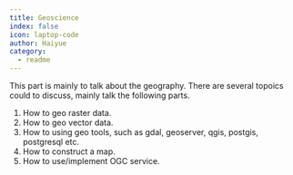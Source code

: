 ```yaml
---
title: Geoscience
index: false
icon: laptop-code
author: Haiyue
category:
  - readme
---
```


This part is mainly to talk about the geography. There are several topoics could to discuss, mainly talk the following parts.
1. How to geo raster data.
2. How to geo vector data.
3. How to using geo tools, such as gdal, geoserver, qgis, postgis, postgresql etc.
4. How to construct a map.
5. How to use/implement OGC service.